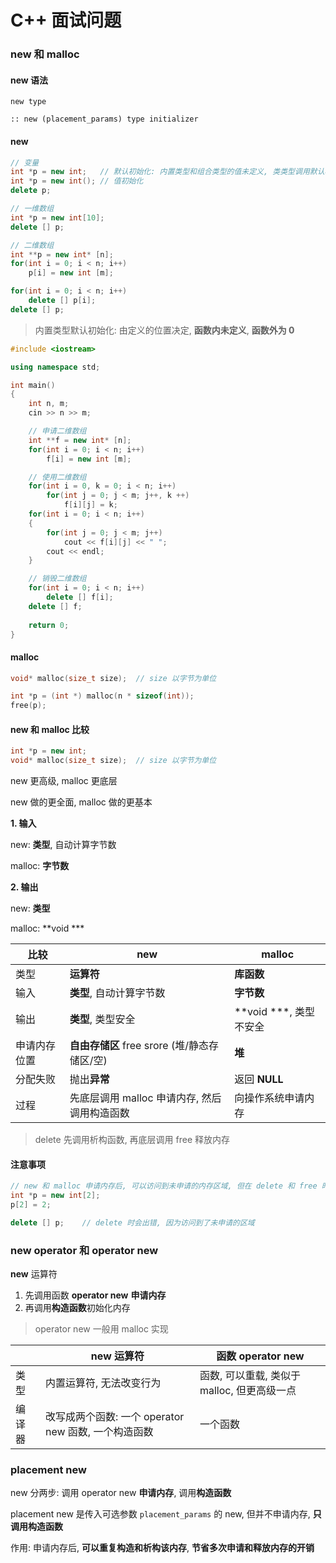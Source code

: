 # C++ 面试问题

### new 和 malloc

#### new 语法

`new type `

`:: new (placement_params) type initializer`

#### new

```C++
// 变量
int *p = new int;	// 默认初始化: 内置类型和组合类型的值未定义, 类类型调用默认构造函数
int *p = new int();	// 值初始化
delete p;

// 一维数组
int *p = new int[10];
delete [] p;

// 二维数组
int **p = new int* [n];
for(int i = 0; i < n; i++)
    p[i] = new int [m];

for(int i = 0; i < n; i++)
    delete [] p[i];
delete [] p;
```

> 内置类型默认初始化: 由定义的位置决定, **函数内未定义**, **函数外为 0**

```C++
#include <iostream>

using namespace std;

int main()
{
    int n, m;
    cin >> n >> m;

    // 申请二维数组
    int **f = new int* [n];
    for(int i = 0; i < n; i++)
        f[i] = new int [m];

    // 使用二维数组
    for(int i = 0, k = 0; i < n; i++)
        for(int j = 0; j < m; j++, k ++)
            f[i][j] = k;
    for(int i = 0; i < n; i++)
    {
        for(int j = 0; j < m; j++) 
            cout << f[i][j] << " ";
        cout << endl;
    }

    // 销毁二维数组
    for(int i = 0; i < n; i++)
        delete [] f[i];
    delete [] f;
    
    return 0;
}
```

#### malloc

```C++
void* malloc(size_t size);	// size 以字节为单位

int *p = (int *) malloc(n * sizeof(int));	
free(p);
```

#### new 和 malloc 比较

``` C++
int *p = new int;
void* malloc(size_t size);	// size 以字节为单位
```

new 更高级, malloc 更底层

new 做的更全面, malloc 做的更基本

**1. 输入**

new: **类型**, 自动计算字节数

malloc: **字节数**

**2. 输出**

new: **类型**

malloc: **void ***

| 比较         | new                                          | malloc                 |
| ------------ | -------------------------------------------- | ---------------------- |
| 类型         | **运算符**                                   | **库函数**             |
| 输入         | **类型**, 自动计算字节数                     | **字节数**             |
| 输出         | **类型**, 类型安全                           | **void ***, 类型不安全 |
| 申请内存位置 | **自由存储区** free srore (堆/静态存储区/空) | **堆**                 |
| 分配失败     | 抛出**异常**                                 | 返回 **NULL**          |
| 过程         | 先底层调用 malloc 申请内存, 然后调用构造函数 | 向操作系统申请内存     |

> delete 先调用析构函数, 再底层调用 free 释放内存

#### 注意事项

```C++
// new 和 malloc 申请内存后, 可以访问到未申请的内存区域, 但在 delete 和 free 时会出错
int *p = new int[2];
p[2] = 2;

delete [] p;	// delete 时会出错, 因为访问到了未申请的区域
```

### new operator 和 operator new

**new** 运算符

1. 先调用函数 **operator new** **申请内存**
2. 再调用**构造函数**初始化内存

> operator new 一般用 malloc 实现

|        | new 运算符                                           | 函数 operator new                           |
| ------ | ---------------------------------------------------- | ------------------------------------------- |
| 类型   | 内置运算符, 无法改变行为                             | 函数, 可以重载, 类似于 malloc, 但更高级一点 |
| 编译器 | 改写成两个函数: 一个 operator new 函数, 一个构造函数 | 一个函数                                    |

### placement new

new 分两步: 调用 operator new **申请内存**, 调用**构造函数**

placement new 是传入可选参数 `placement_params` 的 new, 但并不申请内存, **只调用构造函数**

作用:  申请内存后, **可以重复构造和析构该内存**, **节省多次申请和释放内存的开销**

```C++

```


